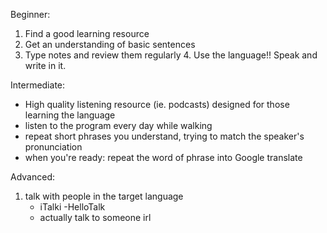 Beginner: 
1. Find a good learning resource 
2. Get an understanding of basic sentences 
3. Type notes and review them regularly 4. Use the language!! Speak and write in it. 

Intermediate: 
- High quality listening resource (ie. podcasts) designed for those learning the language 
- listen to the program every day while walking 
- repeat short phrases you understand, trying to match the speaker's pronunciation 
- when you're ready: repeat the word of phrase into Google translate 

Advanced: 
1. talk with people in the target language 
	-  iTalki -HelloTalk 
	-  actually talk to someone irl